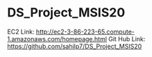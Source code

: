 # DS_Project_MSIS20
EC2 Link: http://ec2-3-86-223-65.compute-1.amazonaws.com/homepage.html
Git Hub Link: https://github.com/sahilp7/DS_Project_MSIS20
